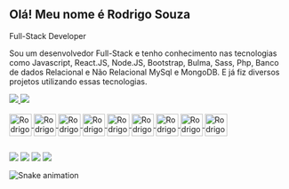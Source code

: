 ## Olá! Meu nome é Rodrigo Souza 
Full-Stack Developer

Sou um desenvolvedor Full-Stack e tenho conhecimento nas tecnologias como Javascript, React.JS, Node.JS, Bootstrap, Bulma, Sass, Php, Banco de dados Relacional e Não Relacional MySql e MongoDB. E já fiz diversos projetos utilizando essas tecnologias.

<div>
<a href="https://github.com/szsouza">
<img heigth="180em" src="https://github-readme-stats.vercel.app/api?username=szsouza&show_icons=true&theme=dracula&include_all_commits=true&count_private=true"/>
<img heigth="180em" src="https://github-readme-stats.vercel.app/api/top-langs/?username=szsouza&layout=compact&langs_count=16&theme=dracula"/>
</div>

<div style="display: inline_block"><br> 
  <img align="center" alt="Rodrigo-js" heigth="30" width="40" src="https://cdn.jsdelivr.net/gh/devicons/devicon/icons/javascript/javascript-original.svg"/>
  <img align="center" alt="Rodrigo-react" heigth="30" width="40" src="https://cdn.jsdelivr.net/gh/devicons/devicon/icons/react/react-original.svg"/>
  <img align="center" alt="Rodrigo-css" heigth="30" width="40" src="https://cdn.jsdelivr.net/gh/devicons/devicon/icons/css3/css3-original.svg"/>
  <img align="center" alt="Rodrigo-bootstrap" heigth="30" width="40" src="https://cdn.jsdelivr.net/gh/devicons/devicon/icons/bootstrap/bootstrap-original.svg"/>
  <img align="center" alt="Rodrigo-bulma" heigth="30" width="40" src="https://cdn.jsdelivr.net/gh/devicons/devicon/icons/bulma/bulma-plain.svg"/>
  <img align="center" alt="Rodrigo-sass" heigth="30" width="40" src="https://cdn.jsdelivr.net/gh/devicons/devicon/icons/sass/sass-original.svg"/>
  <img align="center" alt="Rodrigo-php" heigth="30" width="40" src="https://cdn.jsdelivr.net/gh/devicons/devicon/icons/php/php-original.svg"/>
  <img align="center" alt="Rodrigo-mysql" heigth="30" width="40" src="https://cdn.jsdelivr.net/gh/devicons/devicon/icons/mysql/mysql-original-wordmark.svg"/>
  <img align="center" alt="Rodrigo-mongodb" heigth="30" width="40" src="https://cdn.jsdelivr.net/gh/devicons/devicon/icons/mongodb/mongodb-original-wordmark.svg"/>
</div>
  
  ##
  
  <div>
    <a href="https://instagram.com/szxsouza?igshid=ZDdkNTZiNTM=" target="_blank"> <img src="https://img.shields.io/badge/Instagram-E4405F?style=for-the-badge&logo=instagram&logoColor=white"/></a>
    <a href="https://instagram.com/szxsouza?igshid=ZDdkNTZiNTM=" target="_blank"> <img src="https://img.shields.io/badge/LinkedIn-0077B5?style=for-the-badge&logo=linkedin&logoColor=white"/></a>
    <a href="" target="_blank"> <img src="https://img.shields.io/badge/Discord-7289DA?style=for-the-badge&logo=discord&logoColor=white"/></a>
    <a href="" target="_blank"> <img src="https://img.shields.io/badge/Gmail-D14836?style=for-the-badge&logo=gmail&logoColor=white"/></a>
    
  </div>
  
  ![Snake animation](https://github.com/szsouza/szsouza/blob/output/github-contribution-grid-snake.svg)
